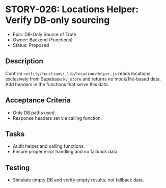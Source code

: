 # STORY-026: Locations Helper: Verify DB-only sourcing

- Epic: DB-Only Source of Truth
- Owner: Backend (Functions)
- Status: Proposed

## Description
Confirm `netlify/functions/_lib/locationsHelper.js` reads locations exclusively from Supabase `kv_store` and returns no mock/file-based data. Add headers in the functions that serve this data.

## Acceptance Criteria
- Only DB paths used.
- Response headers set via calling function.

## Tasks
- Audit helper and calling functions.
- Ensure proper error handling and no fallback data.

## Testing
- Simulate empty DB and verify empty results, not fallback data.
